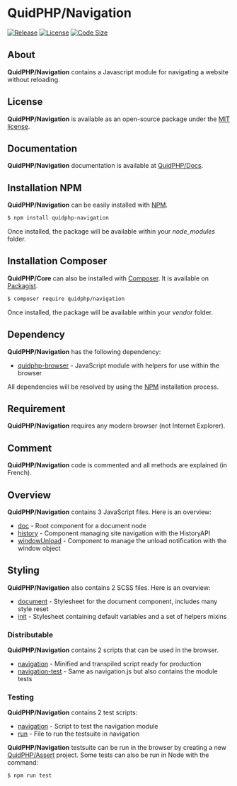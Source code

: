 # QuidPHP/Navigation
[![Release](https://img.shields.io/github/v/release/quidphp/navigation)](https://packagist.org/packages/quidphp/navigation)
[![License](https://img.shields.io/github/license/quidphp/navigation)](https://github.com/quidphp/navigation/blob/master/LICENSE)
[![Code Size](https://img.shields.io/github/languages/code-size/quidphp/navigation)](https://github.com/quidphp/navigation)

## About
**QuidPHP/Navigation** contains a Javascript module for navigating a website without reloading.

## License
**QuidPHP/Navigation** is available as an open-source package under the [MIT license](LICENSE).

## Documentation
**QuidPHP/Navigation** documentation is available at [QuidPHP/Docs](https://github.com/quidphp/docs).

## Installation NPM
**QuidPHP/Navigation** can be easily installed with [NPM](https://www.npmjs.com/package/quidphp-navigation).
``` bash
$ npm install quidphp-navigation
```
Once installed, the package will be available within your *node_modules* folder.

## Installation Composer
**QuidPHP/Core** can also be installed with [Composer](https://getcomposer.org). It is available on [Packagist](https://packagist.org/packages/quidphp/navigation).
``` bash
$ composer require quidphp/navigation
```
Once installed, the package will be available within your *vendor* folder.

## Dependency
**QuidPHP/Navigation** has the following dependency:
- [quidphp-browser](https://github.com/quidphp/browser) - JavaScript module with helpers for use within the browser

All dependencies will be resolved by using the [NPM](https://www.npmjs.com) installation process.

## Requirement
**QuidPHP/Navigation** requires any modern browser (not Internet Explorer).
    
## Comment
**QuidPHP/Navigation** code is commented and all methods are explained (in French).

## Overview
**QuidPHP/Navigation** contains 3 JavaScript files. Here is an overview:
- [doc](src/doc.js) - Root component for a document node
- [history](src/history.js) - Component managing site navigation with the HistoryAPI
- [windowUnload](src/windowUnload.js) - Component to manage the unload notification with the window object

## Styling
**QuidPHP/Navigation** also contains 2 SCSS files. Here is an overview:
- [document](css/document.scss) - Stylesheet for the document component, includes many style reset
- [init](css/init.scss) - Stylesheet containing default variables and a set of helpers mixins

### Distributable
**QuidPHP/Navigation** contains 2 scripts that can be used in the browser.
- [navigation](dist/navigation.js) - Minified and transpiled script ready for production
- [navigation-test](dist/navigation-test.js) - Same as navigation.js but also contains the module tests

### Testing
**QuidPHP/Navigation** contains 2 test scripts:
- [navigation](test/navigation.js) - Script to test the navigation module
- [run](test/run.js) - File to run the testsuite in navigation

**QuidPHP/Navigation** testsuite can be run in the browser by creating a new [QuidPHP/Assert](https://github.com/quidphp/assert) project. Some tests can also be run in Node with the command: 
``` bash
$ npm run test
```